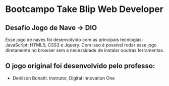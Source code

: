 # Bootcampo Take Blip Web Developer
## Desafio Jogo de Nave -> DIO  
  Esse jogo de naves foi desenvolvido com as principais tecnlogias: JavaScript; HTML5; CSS3 e Jquery. Com isso é possível rodar esse jogo diretamente no browser sem a necessidade de instalar ooutras ferramentas. 
 

## O jogo original foi desenvolvido pelo professo: 
* Denilson Bonatti. Instrutor, Digital Innovation One
